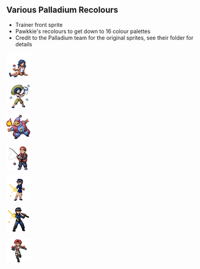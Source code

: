 ## Various Palladium Recolours
- Trainer front sprite
- Pawkkie's recolours to get down to 16 colour palettes
- Credit to the Palladium team for the original sprites, see their folder for details

![beauty_pp.png](beauty_pp.png)

![bug_catcher_f_pp.png](bug_catcher_f_pp.png)

![firebreather_pp.png](firebreather_pp.png)

![fisherman_pp.png](fisherman_pp.png)

![guard_f_pp.png](guard_f_pp.png)

![guard_m_pp.png](guard_m_pp.png)

![rocket_grunt_f_pp.png](rocket_grunt_f_pp.png)
